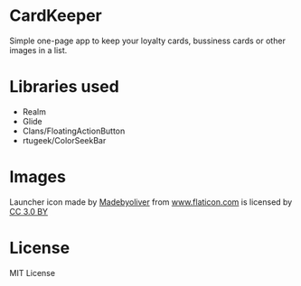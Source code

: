 # CardKeeper
Simple one-page app to keep your loyalty cards, bussiness cards or other images in a list.

# Libraries used

* Realm
* Glide
* Clans/FloatingActionButton
* rtugeek/ColorSeekBar

# Images
<div>Launcher icon made by <a href="http://www.flaticon.com/authors/madebyoliver" title="Madebyoliver">Madebyoliver</a> from <a href="http://www.flaticon.com" title="Flaticon">www.flaticon.com</a> is licensed by <a href="http://creativecommons.org/licenses/by/3.0/" title="Creative Commons BY 3.0" target="_blank">CC 3.0 BY</a></div>

# License

MIT License
